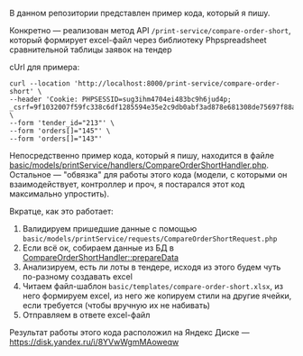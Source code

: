 В данном репозитории представлен пример кода, который я пишу.

Конкретно — реализован метод API `/print-service/compare-order-short`, который формирует excel-файл через библиотеку Phpspreadsheet сравнительной таблицы заявок на тендер

cUrl для примера: 
```
curl --location 'http://localhost:8000/print-service/compare-order-short' \
--header 'Cookie: PHPSESSID=sug3ihm4704ei483bc9h6jud4p; _csrf=9f1032007f59fc338c6df1285594e35e2c9db0abf3ad878e681308de75697f88a%3A2%3A%7Bi%3A0%3Bs%3A5%3A%22_csrf%22%3Bi%3A1%3Bs%3A32%3A%22R1U43SHKvrRue_V6glE4jpvtPG8UXOwE%22%3B%7D' \
--form 'tender_id="213"' \
--form 'orders[]="145"' \
--form 'orders[]="143"'
```

Непосредственно пример кода, который я пишу, находится в файле [basic/models/printService/handlers/CompareOrderShortHandler.php](https://github.com/CaptainSavage/izvekov-code-example/blob/c3cbf58d0b651b517261b8b1921981d8b9fdbdb3/basic/models/printService/handlers/CompareOrderShortHandler.php). Остальное — "обвязка" для работы этого кода (модели, с которыми он взаимодействует, контроллер и проч, я постарался этот код максимально упростить). 

Вкратце, как это работает: 
  1. Валидируем пришедшие данные с помощью `basic/models/printService/requests/CompareOrderShortRequest.php`
  2. Если всё ок, собираем данные из БД в [CompareOrderShortHandler::prepareData](https://github.com/CaptainSavage/izvekov-code-example/blob/c3cbf58d0b651b517261b8b1921981d8b9fdbdb3/basic/models/printService/handlers/CompareOrderShortHandler.php#L44)
  3. Анализируем, есть ли лоты в тендере, исходя из этого будем чуть по-разному создавать excel
  4. Читаем файл-шаблон `basic/templates/compare-order-short.xlsx`, из него формируем excel, из него же копируем стили на другие ячейки, если требуется (чтобы вручную их не набивать)
  5. Отправляем в ответе excel-файл

Результат работы этого кода расположил на Яндекс Диске — https://disk.yandex.ru/i/8YVwWgmMAoweqw 
